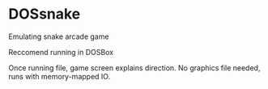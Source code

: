 # DOSsnake
Emulating snake arcade game

Reccomend running in DOSBox

Once running file, game screen explains direction.
No graphics file needed, runs with memory-mapped IO. 
